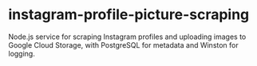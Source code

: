 # instagram-profile-picture-scraping
Node.js service for scraping Instagram profiles and uploading images to Google Cloud Storage, with PostgreSQL for metadata and Winston for logging.
